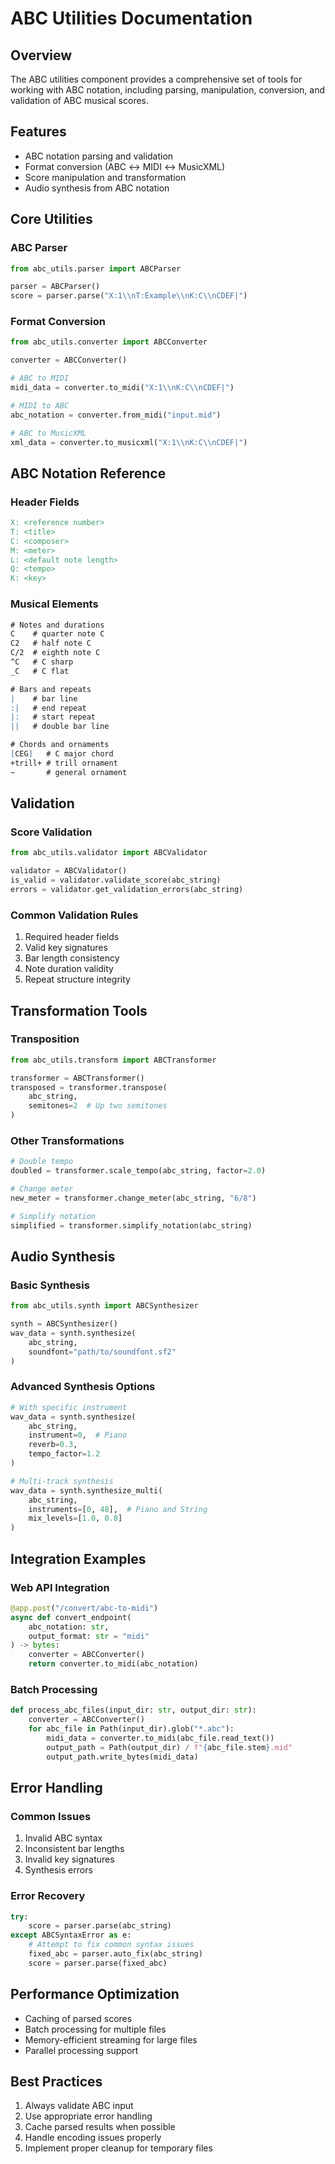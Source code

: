 # ABC Utilities Documentation

## Overview
The ABC utilities component provides a comprehensive set of tools for working with ABC notation, including parsing, manipulation, conversion, and validation of ABC musical scores.

## Features
- ABC notation parsing and validation
- Format conversion (ABC ↔ MIDI ↔ MusicXML)
- Score manipulation and transformation
- Audio synthesis from ABC notation

## Core Utilities

### ABC Parser
```python
from abc_utils.parser import ABCParser

parser = ABCParser()
score = parser.parse("X:1\\nT:Example\\nK:C\\nCDEF|")
```

### Format Conversion
```python
from abc_utils.converter import ABCConverter

converter = ABCConverter()

# ABC to MIDI
midi_data = converter.to_midi("X:1\\nK:C\\nCDEF|")

# MIDI to ABC
abc_notation = converter.from_midi("input.mid")

# ABC to MusicXML
xml_data = converter.to_musicxml("X:1\\nK:C\\nCDEF|")
```

## ABC Notation Reference

### Header Fields
```abc
X: <reference number>
T: <title>
C: <composer>
M: <meter>
L: <default note length>
Q: <tempo>
K: <key>
```

### Musical Elements
```abc
# Notes and durations
C    # quarter note C
C2   # half note C
C/2  # eighth note C
^C   # C sharp
_C   # C flat

# Bars and repeats
|    # bar line
:|   # end repeat
|:   # start repeat
||   # double bar line

# Chords and ornaments
[CEG]   # C major chord
+trill+ # trill ornament
~       # general ornament
```

## Validation

### Score Validation
```python
from abc_utils.validator import ABCValidator

validator = ABCValidator()
is_valid = validator.validate_score(abc_string)
errors = validator.get_validation_errors(abc_string)
```

### Common Validation Rules
1. Required header fields
2. Valid key signatures
3. Bar length consistency
4. Note duration validity
5. Repeat structure integrity

## Transformation Tools

### Transposition
```python
from abc_utils.transform import ABCTransformer

transformer = ABCTransformer()
transposed = transformer.transpose(
    abc_string,
    semitones=2  # Up two semitones
)
```

### Other Transformations
```python
# Double tempo
doubled = transformer.scale_tempo(abc_string, factor=2.0)

# Change meter
new_meter = transformer.change_meter(abc_string, "6/8")

# Simplify notation
simplified = transformer.simplify_notation(abc_string)
```

## Audio Synthesis

### Basic Synthesis
```python
from abc_utils.synth import ABCSynthesizer

synth = ABCSynthesizer()
wav_data = synth.synthesize(
    abc_string,
    soundfont="path/to/soundfont.sf2"
)
```

### Advanced Synthesis Options
```python
# With specific instrument
wav_data = synth.synthesize(
    abc_string,
    instrument=0,  # Piano
    reverb=0.3,
    tempo_factor=1.2
)

# Multi-track synthesis
wav_data = synth.synthesize_multi(
    abc_string,
    instruments=[0, 48],  # Piano and String
    mix_levels=[1.0, 0.8]
)
```

## Integration Examples

### Web API Integration
```python
@app.post("/convert/abc-to-midi")
async def convert_endpoint(
    abc_notation: str,
    output_format: str = "midi"
) -> bytes:
    converter = ABCConverter()
    return converter.to_midi(abc_notation)
```

### Batch Processing
```python
def process_abc_files(input_dir: str, output_dir: str):
    converter = ABCConverter()
    for abc_file in Path(input_dir).glob("*.abc"):
        midi_data = converter.to_midi(abc_file.read_text())
        output_path = Path(output_dir) / f"{abc_file.stem}.mid"
        output_path.write_bytes(midi_data)
```

## Error Handling

### Common Issues
1. Invalid ABC syntax
2. Inconsistent bar lengths
3. Invalid key signatures
4. Synthesis errors

### Error Recovery
```python
try:
    score = parser.parse(abc_string)
except ABCSyntaxError as e:
    # Attempt to fix common syntax issues
    fixed_abc = parser.auto_fix(abc_string)
    score = parser.parse(fixed_abc)
```

## Performance Optimization
- Caching of parsed scores
- Batch processing for multiple files
- Memory-efficient streaming for large files
- Parallel processing support

## Best Practices
1. Always validate ABC input
2. Use appropriate error handling
3. Cache parsed results when possible
4. Handle encoding issues properly
5. Implement proper cleanup for temporary files 